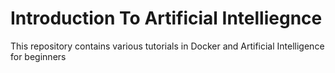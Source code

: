 # Introduction To Artificial Intelliegnce

This repository contains various tutorials in Docker and Artificial Intelligence for beginners
